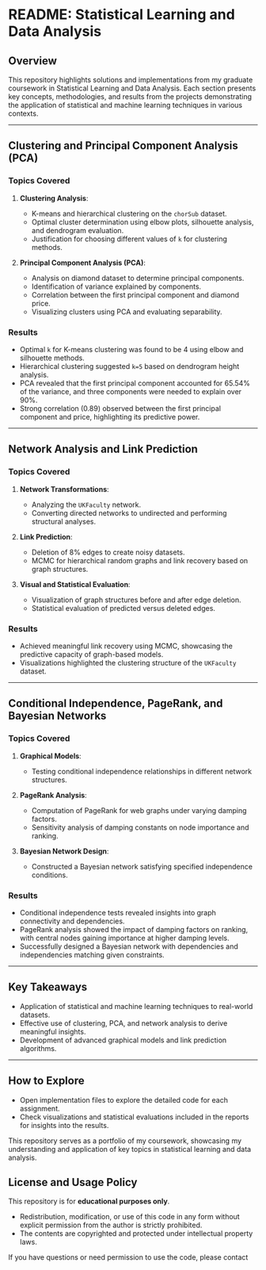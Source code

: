 # README:  Statistical Learning and Data Analysis
## Overview
This repository highlights solutions and implementations from my graduate coursework in Statistical Learning and Data Analysis. Each section presents key concepts, methodologies, and results from the projects demonstrating the application of statistical and machine learning techniques in various contexts.

---

## Clustering and Principal Component Analysis (PCA)

### Topics Covered
1. **Clustering Analysis**:
   - K-means and hierarchical clustering on the `chorSub` dataset.
   - Optimal cluster determination using elbow plots, silhouette analysis, and dendrogram evaluation.
   - Justification for choosing different values of `k` for clustering methods.

2. **Principal Component Analysis (PCA)**:
   - Analysis on diamond dataset to determine principal components.
   - Identification of variance explained by components.
   - Correlation between the first principal component and diamond price.
   - Visualizing clusters using PCA and evaluating separability.

### Results
- Optimal `k` for K-means clustering was found to be 4 using elbow and silhouette methods.
- Hierarchical clustering suggested `k=5` based on dendrogram height analysis.
- PCA revealed that the first principal component accounted for 65.54% of the variance, and three components were needed to explain over 90%.
- Strong correlation (0.89) observed between the first principal component and price, highlighting its predictive power.

---

## Network Analysis and Link Prediction

### Topics Covered
1. **Network Transformations**:
   - Analyzing the `UKFaculty` network.
   - Converting directed networks to undirected and performing structural analyses.

2. **Link Prediction**:
   - Deletion of 8% edges to create noisy datasets.
   - MCMC for hierarchical random graphs and link recovery based on graph structures.

3. **Visual and Statistical Evaluation**:
   - Visualization of graph structures before and after edge deletion.
   - Statistical evaluation of predicted versus deleted edges.

### Results
- Achieved meaningful link recovery using MCMC, showcasing the predictive capacity of graph-based models.
- Visualizations highlighted the clustering structure of the `UKFaculty` dataset.

---

##  Conditional Independence, PageRank, and Bayesian Networks

### Topics Covered
1. **Graphical Models**:
   - Testing conditional independence relationships in different network structures.

2. **PageRank Analysis**:
   - Computation of PageRank for web graphs under varying damping factors.
   - Sensitivity analysis of damping constants on node importance and ranking.

3. **Bayesian Network Design**:
   - Constructed a Bayesian network satisfying specified independence conditions.

### Results
- Conditional independence tests revealed insights into graph connectivity and dependencies.
- PageRank analysis showed the impact of damping factors on ranking, with central nodes gaining importance at higher damping levels.
- Successfully designed a Bayesian network with dependencies and independencies matching given constraints.

---

## Key Takeaways
- Application of statistical and machine learning techniques to real-world datasets.
- Effective use of clustering, PCA, and network analysis to derive meaningful insights.
- Development of advanced graphical models and link prediction algorithms.

---

## How to Explore
- Open implementation files to explore the detailed code for each assignment.
- Check visualizations and statistical evaluations included in the reports for insights into the results.

This repository serves as a portfolio of my coursework, showcasing my understanding and application of key topics in statistical learning and data analysis.
## License and Usage Policy

This repository is for **educational purposes only**. 

- Redistribution, modification, or use of this code in any form without explicit permission from the author is strictly prohibited.
- The contents are copyrighted and protected under intellectual property laws.

If you have questions or need permission to use the code, please contact 
